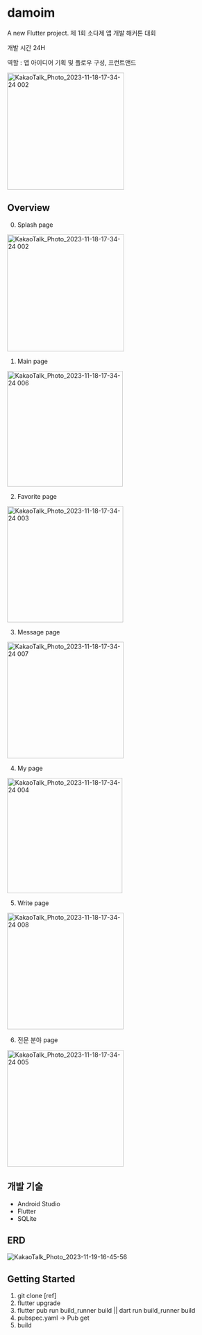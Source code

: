 # damoim
A new Flutter project.
제 1회 소다제 앱 개발 해커톤 대회

개발 시간 24H 

역할 : 앱 아이디어 기획 및 플로우 구성, 프런트앤드

<img width="269" alt="KakaoTalk_Photo_2023-11-18-17-34-24 002" src="https://github.com/user-attachments/assets/ad0ca363-cb79-47e5-afbc-18d4d385956f">


## Overview
0. Splash page
<img width="269" alt="KakaoTalk_Photo_2023-11-18-17-34-24 002" src="https://github.com/gyuminv2/da-moim/assets/48640323/1ca093ba-cc93-4007-b8cf-d7c318e9bbfc">

1. Main page
<img width="266" alt="KakaoTalk_Photo_2023-11-18-17-34-24 006" src="https://github.com/gyuminv2/da-moim/assets/48640323/1535aca1-fbb4-476b-8f8e-5a87dacb8979">

2. Favorite page
<img width="267" alt="KakaoTalk_Photo_2023-11-18-17-34-24 003" src="https://github.com/gyuminv2/da-moim/assets/48640323/2e22d5aa-d420-4a5f-9033-e32f7d583cf6">

3. Message page
<img width="268" alt="KakaoTalk_Photo_2023-11-18-17-34-24 007" src="https://github.com/gyuminv2/da-moim/assets/48640323/1bfecc48-b84e-4e24-87cf-f98c0225d70a">

4. My page
<img width="265" alt="KakaoTalk_Photo_2023-11-18-17-34-24 004" src="https://github.com/gyuminv2/da-moim/assets/48640323/6af4c2ce-0ff5-41ad-8f0d-84aa4ef1257d">

5. Write page
<img width="268" alt="KakaoTalk_Photo_2023-11-18-17-34-24 008" src="https://github.com/gyuminv2/da-moim/assets/48640323/abf0400d-b91d-4650-a66d-4dc0b2e13973">

6. 전문 분야 page
<img width="268" alt="KakaoTalk_Photo_2023-11-18-17-34-24 005" src="https://github.com/gyuminv2/da-moim/assets/48640323/ac24fc2c-e177-4ff5-9a07-6fdd416d7606">


## 개발 기술
- Android Studio
- Flutter
- SQLite

## ERD
![KakaoTalk_Photo_2023-11-19-16-45-56](https://github.com/gyuminv2/da-moim/assets/48640323/55571217-7505-4944-8a97-18421c719881)


## Getting Started

1. git clone [ref]
2. flutter upgrade
3. flutter pub run build_runner build || dart run build_runner build
4. pubspec.yaml -> Pub get
5. build
